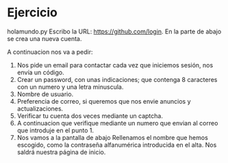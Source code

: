 # Ejercicio
holamundo.py
Escribo la URL: https://github.com/login. En la parte de abajo se crea una nueva cuenta.
  
A continuacion nos va a pedir:
1.	Nos pide un email para contactar cada vez que iniciemos sesión, nos envía un código.
2.	Crear un password, con unas indicaciones; que contenga 8 caracteres con un numero y una letra minuscula.
3.	Nombre de usuario.
4.	Preferencia de correo, si queremos que nos envie anuncios y actualizaciones.
5.	Verificar tu cuenta dos veces mediante un captcha.
6.	A continuacion que verifique mediante un numero que envian al correo que introduje en el punto 1.
7.	Nos vamos a la pantalla de abajo
Rellenamos el nombre que hemos escogido, como la contraseña alfanumérica introducida en el alta. Nos saldrá nuestra página de inicio.


